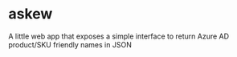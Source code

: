 # askew
A little web app that exposes a simple interface to return Azure AD product/SKU friendly names in JSON
